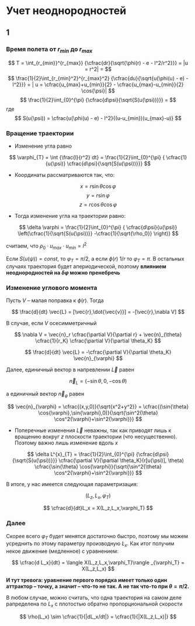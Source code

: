# Учет неоднородностей

## 1

### Время полета от $r_{min}$ до $r_{max}$

$$
T = \int_{r_{min}}^{r_{max}} {\cfrac{dr}{\sqrt{\phi(r) - e - l^2/r^2}}} = |u = r^2| =
$$
$$
\frac{1}{2}\int_{r_{min}^2}^{r_{max}^2} {\cfrac{du}{\sqrt{u(\phi(u) - e) - l^2}}} =
| u = \cfrac{u_{max}+u_{min}}{2} - \cfrac{u_{max}-u_{min}}{2} \cos{\psi}|
$$
$$
\frac{1}{2}\int_{0}^{\pi} {\cfrac{d\psi}{\sqrt{S(u(\psi))}}} =
$$
где
$$
S(u(\psi)) = \cfrac{u(\phi(u) - e) - l^2}{(u-u_{min})(u_{max}-u)}
$$

### Вращение траектории

* Изменение угла равно

$$
\varphi_{T} = \int {\frac{l}{r^2} dt} =  \frac{1}{2}\int_{0}^{\pi} {
    \cfrac{1}{u(\psi)} \cfrac{d\psi}{\sqrt{S(u(\psi))}}} 
$$

* Координаты рассматриваются так, что:

$$
    x = r \sin{\theta} \cos{\varphi}
$$
$$
    y = r \sin{\varphi}
$$
$$
    z = r \cos{\theta} \cos{\varphi}
$$

* Тогда изменение угла на траектории равно:

$$
\delta \varphi  =  \frac{1}{2}\int_{0}^{\pi} {
    \cfrac{d\psi}{u(\psi)} \left(\cfrac{1}{\sqrt{S(u(\psi))}} -\cfrac{1}{\sqrt{\rho_0}}   \right)}
$$

считаем, что $\rho_0 \cdot u_{max}\cdot u_{min} = l^2$

Если $S(u(\psi)) = const$, то $\varphi_{T} = \pi/2$, а если $\phi(r) ~ 1/r$ то  $\varphi_{T} = \pi$. В остальных случаях траектория будет апериодической, поэтому **влиянием неоднородностей на $\delta \varphi$ можно пренебречь**

### Изменение углового момента

Пусть $V$ – малая поправка к $\phi(r)$. Тогда

$$
    \frac{d}{dt} \vec{L} = [\vec{r},\dot{\vec{v}}] = -[\vec{r},\nabla V]
$$

В случае, если $V$ осесимметричный

$$
    \nabla V = \vec{n}_r \cfrac{\partial V}{\partial r} +
    \vec{n}_{\theta} \cfrac{1}{r_K} \cfrac{\partial V}{\partial \theta_K}
$$

$$
    \frac{d}{dt} \vec{L} = -\cfrac{\partial V}{\partial \theta_K} \vec{n}_{\varphi}
$$

Далее, единичный вектор в напревлении $\vec{L}$ равен

$$
    \vec{n}_{L} = (-\sin{\theta},0,-\cos{\theta})
$$

а единичный вектор $\vec{n}_{\varphi}$ равен

$$
    \vec{n}_{\varphi} = \cfrac{(x,y,0)}{\sqrt{x^2+y^2}} = \cfrac{(\sin{\theta} \cos{\varphi},\sin{\varphi},0)}{\sqrt{\sin^2{\theta} \cos^2{\varphi}+\sin^2{\varphi}}}
$$

* Поперечные изменения $\vec{L}$ неважны, так как приводят лишь к вращению вокруг $z$
плоскости траектории (что несущественно). Поэтому важно лишь изменение вдоль $x$

$$
    \delta L^{x}_{T} = \frac{1}{2}\int_{0}^{\pi} {\cfrac{d\psi}{\sqrt{S(u(\psi))}}}
    \cfrac{\partial V}{\partial \theta_K}(r[u(\psi)], \theta)
    \cfrac{\sin{\theta} \cos{\varphi}}{\sqrt{\sin^2{\theta} \cos^2{\varphi}+\sin^2{\varphi}}}
$$

В итоге, у нас имеется следующая параметризация:

$$
    (L_z,L_x,\varphi_T)
$$

$$
    \cfrac{d}{dt}L_x = X(L_z,L_x,\varphi_T)
$$

### Далее

Скорее всего $\varphi_T$ будет менятся достаточно быстро, поэтому мы можем
усреднить по этому параметру производную $\dot{L}_x$. Как итог получим некое движение (медленное) с уравнением:

$$
    \cfrac{d L_x}{dt} = \langle X(L_z,L_x,\varphi_T)\rangle _{\varphi_T} = X(L_z,L_x)
$$

**И тут тревога: уравнение первого порядка имеет только один аттрактор – точку, а значит – что-то не так. А не так что-то при $\theta = \pi/2$.**

В любом случае, можно считать, что одна траектория на самом деле рапределена по $L_x$ с
плотостью обратно пропорциональной скорости

$$
    \rho(L_x) \sim  \cfrac{1}{|dL_x/dt|} =  \cfrac{1}{|X(L_z,L_x)|}
$$
